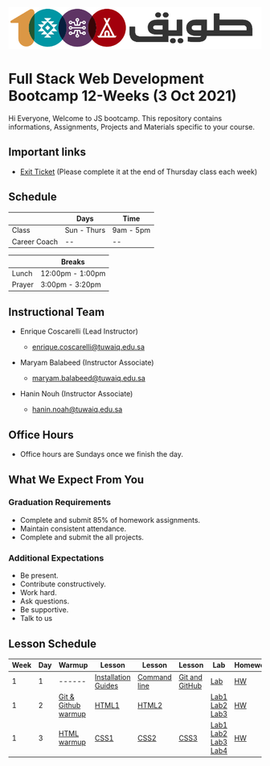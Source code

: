 ![Tuwaiq Logo](Logo.png)
# Full Stack Web Development Bootcamp 12-Weeks (3 Oct 2021)
Hi Everyone, Welcome to JS bootcamp. This repository contains informations, Assignments, Projects and Materials specific to your course.
## Important links
* [Exit Ticket]() (Please complete it at the end of Thursday class each week)

## Schedule
|  | Days | Time |
| --- | ------------- | ------------- |
| Class | Sun - Thurs  | 9am - 5pm  |
| Career Coach | -- | -- |

| | Breaks 
-- | -- 
Lunch | 12:00pm - 1:00pm 
Prayer | 3:00pm - 3:20pm 

## Instructional Team
* Enrique Coscarelli (Lead Instructor)
  * [enrique.coscarelli@tuwaiq.edu.sa](mailto:enrique.coscarelli@tuwaiq.edu.sa)

* Maryam Balabeed (Instructor Associate)
  * [maryam.balabeed@tuwaiq.edu.sa](mailto:maryam.balabeed@tuwaiq.edu.sa)

* Hanin Nouh (Instructor Associate)
  * [hanin.noah@tuwaiq.edu.sa](mailto:hanin.noah@tuwaiq.edu.sa)

## Office Hours
  * Office hours are Sundays once we finish the day.

## What We Expect From You
### Graduation Requirements
* Complete and submit 85% of homework assignments.
* Maintain consistent attendance.
* Complete and submit the all projects.
### Additional Expectations
* Be present.
* Contribute constructively.
* Work hard.
* Ask questions.
* Be supportive.
* Talk to us

## Lesson Schedule
| Week | Day | Warmup | Lesson | Lesson | Lesson | Lab | Homework |
| --- | ------------- | ------------- | -------------| ------------- | ------------- | ------------- | ------------- |
| 1 | 1 | ------ | [Installation Guides](https://github.com/JS-RUH-1/Installation-Guides) | [Command line](https://github.com/JS-RUH-1/command_line/blob/master/Command%20Line.pdf) | [Git and GitHub](https://github.com/JS-RUH-1/Git-GitHub/blob/master/Git%20Intro.pdf) | [Lab]() | [HW](https://github.com/JS-RUH-1/W01D01-HW-Github) |
| 1 | 2 | [Git & Github warmup](https://github.com/JS-RUH-1/W01-D02-Git-Github-Warmup/blob/master/README.md) | [HTML1](https://github.com/JS-RUH-1/Html1) | [HTML2](https://github.com/JS-RUH-1/HTML2) | []() | [Lab1](https://github.com/JS-RUH-1/W01-D02-HTML1-ex)  [Lab2](https://github.com/EcaCosca/lab-htmlbuildingpractice) [Lab3](https://github.com/JS-RUH-1/-w01d02_Lab_HTML2) | [HW](https://github.com/JS-RUH-1/W01D02-HW-HTML) |
| 1 | 3 | [HTML warmup](https://github.com/JS-RUH-1/W01D03-Warmup-HTML) | [CSS1](https://github.com/JS-RUH-1/W01D03-CSS-Lesson/blob/master/CSS1.pptx.pdf) | [CSS2](https://github.com/JS-RUH-1/W01D03-CSS-Lesson/blob/master/CSS_2.pptx.pdf) | [CSS3](https://github.com/JS-RUH-1/W01D03-CSS-Lesson/blob/master/CSS_3.pptx.pdf) | [Lab1](https://github.com/JS-RUH-1/W01D03-Lab-style) [Lab2](https://github.com/JS-RUH-1/W01D03-Lab-Grid) [Lab3](http://www.flexboxdefense.com/) [Lab4](https://github.com/JS-RUH-1/W01D03-Lab-Box-Model) | [HW](https://github.com/EcaCosca/labcss) |

